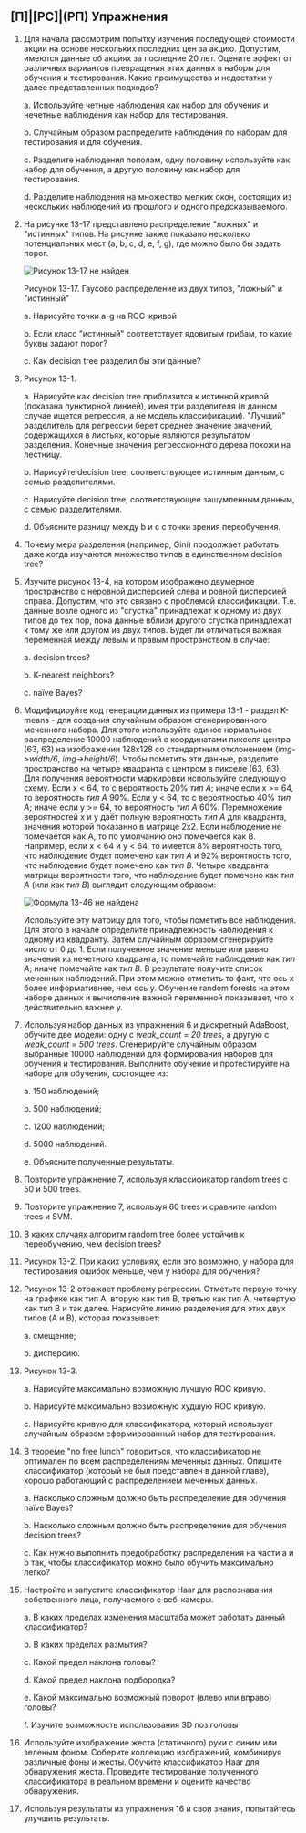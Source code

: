 ## [П]|[РС]|(РП) Упражнения

1. Для начала рассмотрим попытку изучения последующей стоимости акции на основе нескольких последних цен за акцию. Допустим, имеются данные об акциях за последние 20 лет. Оцените эффект от различных вариантов превращения этих данных в наборы для обучения и тестирования. Какие преимущества и недостатки у далее представленных подходов?

	a. Используйте четные наблюдения как набор для обучения и нечетные наблюдения как набор для тестирования.

	b. Случайным образом распределите наблюдения по наборам для тестирования и для обучения.

	c. Разделите наблюдения пополам, одну половину используйте как набор для обучения, а другую половину как набор для тестирования.

	d. Разделите наблюдения на множество мелких окон, состоящих из нескольких наблюдений из прошлого и одного предсказываемого.

2. На рисунке 13-17 представлено распределение "ложных" и "истинных" типов. На рисунке также показано несколько потенциальных мест (a, b, c, d, e, f, g), где можно было бы задать порог.

    ![Рисунок 13-17 не найден](Images/Pic_13_17.jpg)

    Рисунок 13-17. Гаусово распределение из двух типов, "ложный" и "истинный"

	a. Нарисуйте точки a-g на ROC-кривой

	b. Если класс "истинный" соответствует ядовитым грибам, то какие буквы задают порог?

	c. Как decision tree разделил бы эти данные?

3. Рисунок 13-1.

	a. Нарисуйте как decision tree приблизится к истинной кривой (показана пунктирной линией), имея три разделителя (в данном случае ищется регрессия, а не модель классификации). "Лучший" разделитель для регрессии берет среднее значение значений, содержащихся в листьях, которые являются результатом разделения. Конечные значения регрессионного дерева похожи на лестницу.

	b. Нарисуйте decision tree, соответствующее истинным данным, с семью разделителями.

	c. Нарисуйте decision tree, соответствующее зашумленным данным, с семью разделителями.

	d. Объясните разницу между b и c с точки зрения переобучения.

4. Почему мера разделения (например, Gini) продолжает работать даже когда изучаются множество типов в единственном decision tree?

5. Изучите рисунок 13-4, на котором изображено двумерное пространство с неровной дисперсией слева и ровной дисперсией справа. Допустим, что это связано с проблемой классификации. Т.е. данные возле одного из "сгустка" принадлежат к одному из двух типов до тех пор, пока данные вблизи другого сгустка принадлежат к тому же или другом из двух типов. Будет ли отличаться важная переменная между левым и правым пространством в случае:

	a. decision trees?
	
	b. K-nearest neighbors?
	
	c. naïve Bayes?

6. Модифицируйте код генерации данных из примера 13-1 - раздел K-means - для создания случайным образом сгенерированного меченного набора. Для этого используйте единое нормальное распределение 10000 наблюдений с координатами пикселя центра (63, 63) на изображении 128x128 со стандартным отклонением (*img->width/6*, *img->height/6*). Чтобы пометить эти данные, разделите пространство на четыре квадранта с центром в пикселе (63, 63). Для получения вероятности маркировки используйте следующую схему. Если x < 64, то с вероятность 20% *тип A*; иначе если x >= 64, то вероятность *тип A* 90%. Если y < 64, то с вероятностью 40% *тип A*; иначе если y >= 64, то вероятность *тип A* 60%. Перемножение вероятностей x и y даёт полную вероятность *тип A* для квадранта, значения которой показанно в матрице 2x2. Если наблюдение не помечается как A, то по умолчанию оно помечается как B. Например, если x < 64 и y < 64, то имеется 8% вероятность того, что наблюдение будет помечено как *тип A* и 92% вероятность того, что наблюдение будет помечено как *тип B*. Четыре квадранта матрицы вероятности того, что наблюдение будет помечено как *тип A* (или как *тип B*) выглядит следующим образом:

    ![Формула 13-46 не найдена](Images/Frml_13_46.jpg)

    Используйте эту матрицу для того, чтобы пометить все наблюдения. Для этого в начале определите принадлежность наблюдения к одному из квадранту. Затем случайным образом сгенерируйте число от 0 до 1. Если полученное значение меньше или равно значения из нечетного квадранта, то помечайте наблюдение как *тип A*; иначе помечайте как *тип B*. В результате получите список меченных наблюдений. При этом можно отметить то факт, что ось x более информативнее, чем ось y. Обучение random forests на этом наборе данных и вычисление важной переменной показывает, что x действительно важнее y.

7. Используя набор данных из упражнения 6 и дискретный AdaBoost, обучите две модели: одну с *weak_count = 20 trees*, а другую с *weak_count = 500 trees*. Сгенерируйте случайным образом выбранные 10000 наблюдений для формирования наборов для обучения и тестирования. Выполните обучение и протестируйте на наборе для обучения, состоящее из:

	a. 150 наблюдений;

	b. 500 наблюдений;

	c. 1200 наблюдений;

	d. 5000 наблюдений.

	e. Объясните полученные результаты.

8. Повторите упражнение 7, используя классификатор random trees с 50 и 500 trees.

9. Повторите упражнение 7, используя 60 trees и сравните random trees и SVM.

10. В каких случаях алгоритм random tree более устойчив к переобучению, чем decision trees?

11. Рисунок 13-2. При каких условиях, если это возможно, у набора для тестирования ошибок меньше, чем у набора для обучения?

12. Рисунок 13-2 отражает проблему регрессии. Отметьте первую точку на графике как тип A, вторую как тип B, третью как тип A, четвертую как тип B и так далее. Нарисуйте линию разделения для этих двух типов (A и B), которая показывает:

	a. смещение;

	b. дисперсию.

13. Рисунок 13-3.

	a. Нарисуйте максимально возможную лучшую ROC кривую.

	b. Нарисуйте максимально возможную худшую ROC кривую.

	c. Нарисуйте кривую для классификатора, который использует случайным образом сформированный набор для тестирования.

14. В теореме "no free lunch" говориться, что классификатор не оптимален по всем распределениям меченных данных. Опишите классификатор (который не был представлен в данной главе), хорошо работающий с распределением меченных данных.

	a. Насколько сложным должно быть распределение для обучения naïve Bayes?

	b. Насколько сложным должно быть распределение для обучения decision trees?

	c. Как нужно выполнить предобработку распределения на части a и b так, чтобы классификатор можно было обучить максимально легко?

15. Настройте и запустите классификатор Haar для распознавания собственного лица, получаемого с веб-камеры.

	a. В каких пределах изменения масштаба может работать данный классификатор?

	b. В каких пределах размытия?

	c. Какой предел наклона головы?

	d. Какой предел наклона подбородка?

	e. Какой максимально возможный поворот (влево или вправо) головы?

	f. Изучите возможность использования 3D поз головы

16. Используйте изображение жеста (статичного) руки с синим или зеленым фоном. Соберите коллекцию изображений, комбинируя различные фоны и жесты. Обучите классификатор Haar для обнаружения жеста. Проведите тестирование полученного классификатора в реальном времени и оцените качество обнаружения.

17. Используя результаты из упражнения 16 и свои знания, попытайтесь улучшить результаты.

